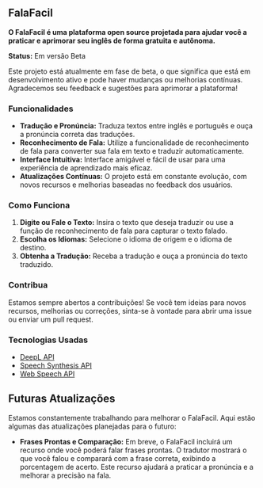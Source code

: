 ## FalaFacil

**O FalaFacil é uma plataforma open source projetada para ajudar você a praticar e aprimorar seu inglês de forma gratuita e autônoma.** 

**Status:** Em versão Beta

Este projeto está atualmente em fase de beta, o que significa que está em desenvolvimento ativo e pode haver mudanças ou melhorias contínuas. Agradecemos seu feedback e sugestões para aprimorar a plataforma!

### Funcionalidades

- **Tradução e Pronúncia:** Traduza textos entre inglês e português e ouça a pronúncia correta das traduções.
- **Reconhecimento de Fala:** Utilize a funcionalidade de reconhecimento de fala para converter sua fala em texto e traduzir automaticamente.
- **Interface Intuitiva:** Interface amigável e fácil de usar para uma experiência de aprendizado mais eficaz.
- **Atualizações Contínuas:** O projeto está em constante evolução, com novos recursos e melhorias baseadas no feedback dos usuários.

### Como Funciona

1. **Digite ou Fale o Texto:** Insira o texto que deseja traduzir ou use a função de reconhecimento de fala para capturar o texto falado.
2. **Escolha os Idiomas:** Selecione o idioma de origem e o idioma de destino.
3. **Obtenha a Tradução:** Receba a tradução e ouça a pronúncia do texto traduzido.

### Contribua

Estamos sempre abertos a contribuições! Se você tem ideias para novos recursos, melhorias ou correções, sinta-se à vontade para abrir uma issue ou enviar um pull request.

### Tecnologias Usadas

- [DeepL API](https://www.deepl.com/pro#developer)
- [Speech Synthesis API](https://developer.mozilla.org/en-US/docs/Web/API/SpeechSynthesis)
- [Web Speech API](https://developer.mozilla.org/en-US/docs/Web/API/Web_Speech_API)

## Futuras Atualizações

Estamos constantemente trabalhando para melhorar o FalaFacil. Aqui estão algumas das atualizações planejadas para o futuro:

- **Frases Prontas e Comparação:** Em breve, o FalaFacil incluirá um recurso onde você poderá falar frases prontas. O tradutor mostrará o que você falou e comparará com a frase correta, exibindo a porcentagem de acerto. Este recurso ajudará a praticar a pronúncia e a melhorar a precisão na fala.


